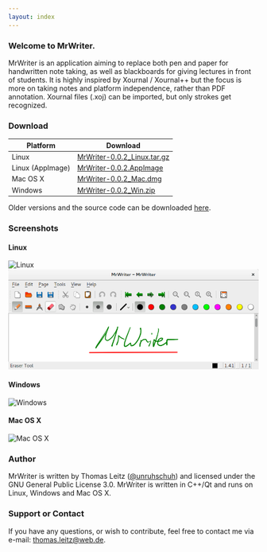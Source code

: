 ```yaml
---
layout: index
---
```


### Welcome to MrWriter.
MrWriter is an application aiming to replace both pen and paper for handwritten note taking, as well as blackboards for giving lectures in front of students. It is highly inspired by Xournal / Xournal++ but the focus is more on taking notes and platform independence, rather than PDF annotation. Xournal files (.xoj) can be imported, but only strokes get recognized.

### Download

| Platform | Download |
| --- | --- |
| Linux | [MrWriter-0.0.2_Linux.tar.gz](https://github.com/unruhschuh/MrWriter/releases/download/v0.0.2/MrWriter-0.0.2_Linux.tar.gz) |
| Linux (AppImage) | [MrWriter-0.0.2.AppImage](https://github.com/unruhschuh/MrWriter/releases/download/v0.0.2/MrWriter-0.0.2.AppImage) |
| Mac OS X | [MrWriter-0.0.2_Mac.dmg](https://github.com/unruhschuh/MrWriter/releases/download/v0.0.2/MrWriter-0.0.2_Mac.dmg) |
| Windows | [MrWriter-0.0.2_Win.zip](https://github.com/unruhschuh/MrWriter/releases/download/v0.0.2/MrWriter-0.0.2_Win.zip) |

Older versions and the source code can be downloaded [here](https://github.com/unruhschuh/MrWriter/releases).

### Screenshots
#### Linux
![Linux](https://cloud.githubusercontent.com/assets/13489581/12101731/9be44ec4-b336-11e5-9e89-452f41a62308.png)
![Linux](images/MrWriterLin.png)

#### Windows
![Windows](https://cloud.githubusercontent.com/assets/13489581/12101734/9beadb18-b336-11e5-9d0a-4fbea52786ae.png)

#### Mac OS X
![Mac OS X](https://cloud.githubusercontent.com/assets/13489581/12101733/9be8b004-b336-11e5-97bc-9ffb5ca139df.png)

### Author
MrWriter is written by Thomas Leitz ([@unruhschuh](http://github.com/unruhschuh)) and licensed under the GNU General Public License 3.0. MrWriter is written in C++/Qt and runs on Linux, Windows and Mac OS X.

### Support or Contact
If you have any questions, or wish to contribute, feel free to contact me via e-mail: thomas.leitz@web.de.

